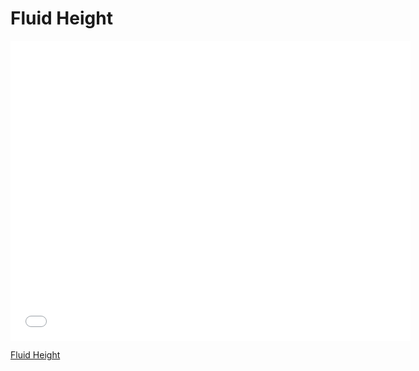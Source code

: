 # Fluid Height

<iframe width="640" height="480" src="//www.youtube.com/embed/vscw-R4k7ts?rel=0&modestbranding=1" frameborder="0" allowfullscreen></iframe><p><a href="https://www.youtube.com/watch?v=vscw-R4k7ts">Fluid Height</a></p>
